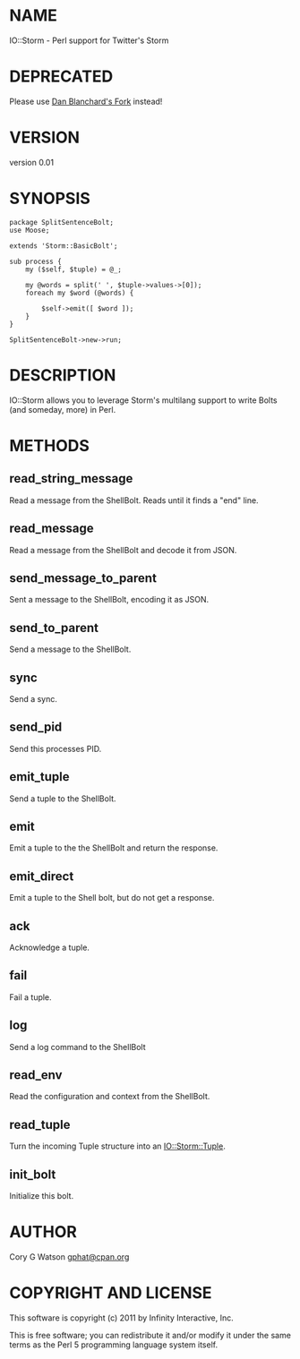 # NAME

IO::Storm - Perl support for Twitter's Storm

# DEPRECATED

Please use [Dan Blanchard's Fork](https://github.com/dan-blanchard/io-storm) instead!

# VERSION

version 0.01

# SYNOPSIS

    package SplitSentenceBolt;
    use Moose;

    extends 'Storm::BasicBolt';

    sub process {
        my ($self, $tuple) = @_;

        my @words = split(' ', $tuple->values->[0]);
        foreach my $word (@words) {

            $self->emit([ $word ]);
        }
    }

    SplitSentenceBolt->new->run;

# DESCRIPTION

IO::Storm allows you to leverage Storm's multilang support to write Bolts
(and someday, more) in Perl.

# METHODS

## read_string_message

Read a message from the ShellBolt.  Reads until it finds a "end" line.

## read_message

Read a message from the ShellBolt and decode it from JSON.

## send_message_to_parent

Sent a message to the ShellBolt, encoding it as JSON.

## send_to_parent

Send a message to the ShellBolt.

## sync

Send a sync.

## send_pid

Send this processes PID.

## emit_tuple

Send a tuple to the ShellBolt.

## emit

Emit a tuple to the the ShellBolt and return the response.

## emit_direct

Emit a tuple to the Shell bolt, but do not get a response.

## ack

Acknowledge a tuple.

## fail

Fail a tuple.

## log

Send a log command to the ShellBolt

## read_env

Read the configuration and context from the ShellBolt.

## read_tuple

Turn the incoming Tuple structure into an [IO::Storm::Tuple](http://search.cpan.org/perldoc?IO::Storm::Tuple).

## init_bolt

Initialize this bolt.

# AUTHOR

Cory G Watson <gphat@cpan.org>

# COPYRIGHT AND LICENSE

This software is copyright (c) 2011 by Infinity Interactive, Inc.

This is free software; you can redistribute it and/or modify it under
the same terms as the Perl 5 programming language system itself.

